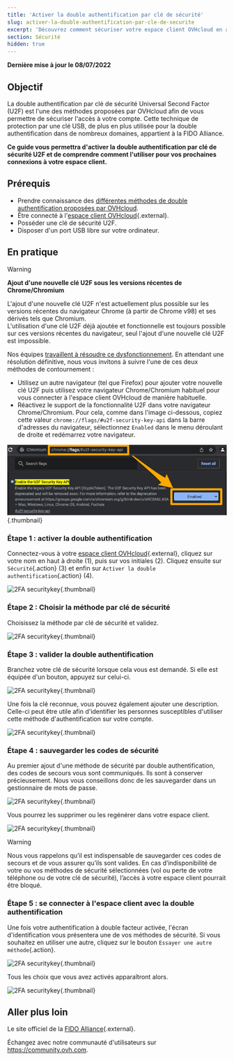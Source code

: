 ```yaml
---
title: 'Activer la double authentification par clé de sécurité'
slug: activer-la-double-authentification-par-cle-de-securite
excerpt: 'Découvrez comment sécuriser votre espace client OVHcloud en activant la double authentification par clé de sécurité U2F'
section: Sécurité
hidden: true
---
```


**Dernière mise à jour le 08/07/2022**

## Objectif

La double authentification par clé de sécurité Universal Second Factor (U2F) est l'une des méthodes proposées par OVHcloud afin de vous permettre de sécuriser l'accès à votre compte. Cette technique de protection par une clé USB, de plus en plus utilisée pour la double authentification dans de nombreux domaines, appartient à la FIDO Alliance.

**Ce guide vous permettra d'activer la double authentification par clé de sécurité U2F et de comprendre comment l'utiliser pour vos prochaines connexions à votre espace client.**

## Prérequis

- Prendre connaissance des [différentes méthodes de double authentification proposées par OVHcloud](https://docs.ovh.com/ca/fr/customer/securiser-son-compte-avec-une-2FA/).
- Être connecté à l'[espace client OVHcloud](https://ca.ovh.com/auth/?action=gotomanager&from=https://www.ovh.com/ca/fr/&ovhSubsidiary=qc){.external}.
- Posséder une clé de sécurité U2F.
- Disposer d'un port USB libre sur votre ordinateur.

## En pratique

> [!warning]
> **Ajout d'une nouvelle clé U2F sous les versions récentes de Chrome/Chromium**
>
> L'ajout d'une nouvelle clé U2F n'est actuellement plus possible sur les versions récentes du navigateur Chrome (à partir de Chrome v98) et ses dérivés tels que Chromium.<br>
> L'utilisation d'une clé U2F déjà ajoutée et fonctionnelle est toujours possible sur ces versions récentes du navigateur, seul l'ajout d'une nouvelle clé U2F est impossible.
>
> Nos équipes [travaillent à résoudre ce dysfonctionnement](https://customer-service.status-ovhcloud.com/incidents/wl6txzgvrym8). En attendant une résolution définitive, nous vous invitons à suivre l'une de ces deux méthodes de contournement :
>
> - Utilisez un autre navigateur (tel que Firefox) pour ajouter votre nouvelle clé U2F puis utilisez votre navigateur Chrome/Chromium habituel pour vous connecter à l'espace client OVHcloud de manière habituelle.
> - Réactivez le support de la fonctionnalité U2F dans votre navigateur Chrome/Chromium. Pour cela, comme dans l'image ci-dessous, copiez cette valeur `chrome://flags/#u2f-security-key-api` dans la barre d'adresses du navigateur, sélectionnez `Enabled` dans le menu déroulant de droite et redémarrez votre navigateur.
>
> ![2FA securitykey - Chrome](images/chrome-u2f-support.png){.thumbnail}

### Étape 1 : activer la double authentification

Connectez-vous à votre [espace client OVHcloud](https://ca.ovh.com/auth/?action=gotomanager&from=https://www.ovh.com/ca/fr/&ovhSubsidiary=qc){.external}, cliquez sur votre nom en haut à droite (1), puis sur vos initiales (2). Cliquez ensuite sur `Sécurité`{.action} (3) et enfin sur `Activer la double authentification`{.action} (4).

![2FA securitykey](images/hub2FA.png){.thumbnail}

### Étape 2 : Choisir la méthode par clé de sécurité

Choisissez la méthode par clé de sécurité et validez.

![2FA securitykey](images/2fakeyeditca.png){.thumbnail}

### Étape 3 : valider la double authentification

Branchez votre clé de sécurité lorsque cela vous est demandé. Si elle est équipée d'un bouton, appuyez sur celui-ci. 

![2FA securitykey](images/2fakey2.png){.thumbnail}

Une fois la clé reconnue, vous pouvez également ajouter une description. Celle-ci peut être utile afin d'identifier les personnes susceptibles d'utiliser cette méthode d'authentification sur votre compte.

![2FA securitykey](images/2fakey3.png){.thumbnail}

### Étape 4 : sauvegarder les codes de sécurité

Au premier ajout d'une méthode de sécurité par double authentification, des codes de secours vous sont communiqués. Ils sont à conserver précieusement. Nous vous conseillons donc de les sauvegarder dans un gestionnaire de mots de passe.

![2FA securitykey](images/2facodes.png){.thumbnail}

Vous pourrez les supprimer ou les regénérer dans votre espace client.

![2FA securitykey](images/2facodesaction.png){.thumbnail}

> [!warning]
>
> Nous vous rappelons qu’il est indispensable de sauvegarder ces codes de secours et de vous assurer qu’ils sont valides. En cas d’indisponibilité de votre ou vos méthodes de sécurité sélectionnées (vol ou perte de votre téléphone ou de votre clé de sécurité), l’accès à votre espace client pourrait être bloqué.
> 
> 

### Étape 5 : se connecter à l'espace client avec la double authentification

Une fois votre authentification à double facteur activée, l'écran d'identification vous présentera une de vos méthodes de sécurité. Si vous souhaitez en utiliser une autre, cliquez sur le bouton `Essayer une autre méthode`{.action}.

![2FA securitykey](images/mobile_auth.png){.thumbnail}

Tous les choix que vous avez activés apparaîtront alors.

![2FA securitykey](images/backupcode_auth.png){.thumbnail}

## Aller plus loin

Le site officiel de la [FIDO Alliance](https://fidoalliance.org/){.external}.

Échangez avec notre communauté d'utilisateurs sur <https://community.ovh.com>.
